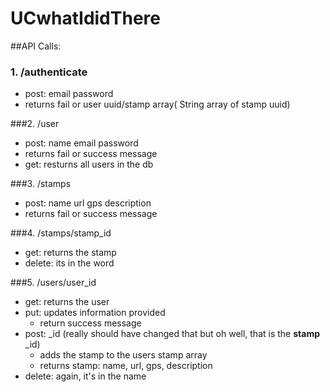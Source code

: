 # UCwhatIdidThere


##API Calls:
### 1. /authenticate
* post: email password
 * returns fail or user uuid/stamp array( String array of stamp uuid)

###2. /user
* post: name email password
 * returns fail or success message
* get:  resturns all users in the db
    
###3. /stamps
* post:  name url gps description
 * returns fail or success message
          
###4. /stamps/stamp_id
* get: returns the stamp
* delete: its in the word

###5. /users/user_id
* get: returns the user
* put: updates information provided
  * return success message
* post: _id (really should have changed that but oh well, that is the **stamp** _id)
  * adds the stamp to the users stamp array
  * returns stamp: name, url, gps, description
* delete: again, it's in the name
